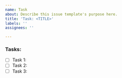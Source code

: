 ```yaml
---
name: Task
about: Describe this issue template's purpose here.
title: 'Task: <TITLE>'
labels: ''
assignees: ''

---
```


### Tasks:

- [ ] Task 1:
- [ ] Task 2:
- [ ] Task 3:
